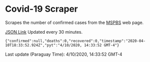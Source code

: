 # Covid-19 Scraper

Scrapes the number of confirmed cases from the [MSPBS](https://www.mspbs.gov.py/covid-19.php) web page.

[JSON Link](https://jmayalag.github.io/covid19-scrape/cases.json)
Updated every 30 minutes.
```
{"confirmed":null,"deaths":0,"recovered":0,"timestamp":"2020-04-10T18:33:52.924Z","pyt":"4/10/2020, 14:33:52 GMT-4"}
```
Last update (Paraguay Time): 4/10/2020, 14:33:52 GMT-4